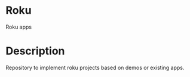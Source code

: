 # Roku
Roku apps

# Description
Repository to implement roku projects based on demos or existing apps.
